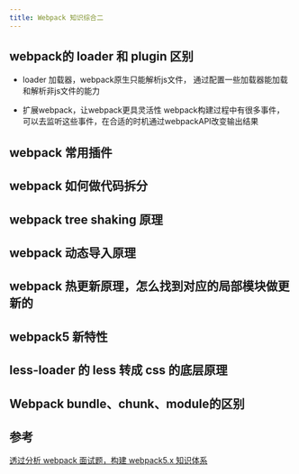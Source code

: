 ```yaml
---
title: Webpack 知识综合二
---
```


## webpack的 loader 和 plugin 区别

- loader
加载器，webpack原生只能解析js文件，
通过配置一些加载器能加载和解析非js文件的能力

- 扩展webpack，让webpack更具灵活性
webpack构建过程中有很多事件，
可以去监听这些事件，在合适的时机通过webpackAPI改变输出结果

## webpack 常用插件

## webpack 如何做代码拆分

## webpack tree shaking 原理

## webpack 动态导入原理

## webpack 热更新原理，怎么找到对应的局部模块做更新的

## webpack5 新特性

## less-loader 的 less 转成 css 的底层原理

## Webpack bundle、chunk、module的区别

## 参考

[透过分析 webpack 面试题，构建 webpack5.x 知识体系](https://juejin.cn/post/7023242274876162084#heading-2)

